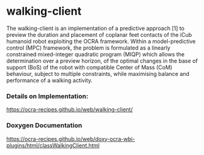# walking-client
The walking-client is an implementation of a predictive approach [1] to preview the duration and placement of coplanar feet contacts of the iCub humanoid robot exploiting the OCRA framework. Within a model-predictive control (MPC) framework, the problem is formulated as a linearly constrained mixed-integer quadratic program (MIQP) which allows the determination over a preview horizon, of the optimal changes in the base of support (BoS) of the robot with compatible Center of Mass (CoM) behaviour, subject to multiple constraints, while maximising balance and performance of a walking activity.

### Details on Implementation: 
https://ocra-recipes.github.io/web/walking-client/
### Doxygen Documentation
https://ocra-recipes.github.io/web/doxy-ocra-wbi-plugins/html/classWalkingClient.html
